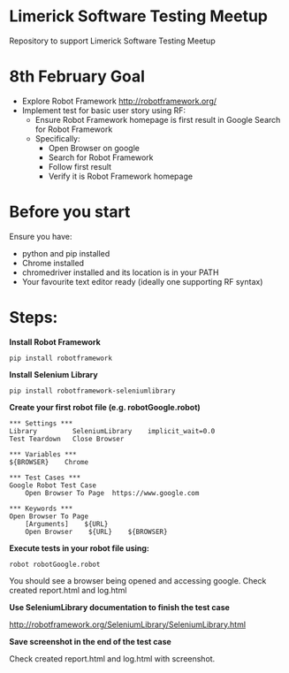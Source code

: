 # Limerick Software Testing Meetup
Repository to support Limerick Software Testing Meetup


# 8th February Goal

* Explore Robot Framework
http://robotframework.org/
* Implement test for basic user story using RF:
    * Ensure Robot Framework homepage is first result in Google Search for Robot Framework
    * Specifically:
        * Open Browser on google
        * Search for Robot Framework
        * Follow first result
        * Verify it is Robot Framework homepage

# Before you start

Ensure you have:
* python and pip installed
* Chrome installed
* chromedriver installed and its location is in your PATH
* Your favourite text editor ready (ideally one supporting RF syntax)

# Steps:

**Install Robot Framework**

    pip install robotframework
    
**Install Selenium Library**

    pip install robotframework-seleniumlibrary
    
**Create your first robot file (e.g. robotGoogle.robot)**

```robotframework
*** Settings ***
Library         SeleniumLibrary    implicit_wait=0.0
Test Teardown   Close Browser
 
*** Variables ***
${BROWSER}    Chrome
 
*** Test Cases ***
Google Robot Test Case
    Open Browser To Page  https://www.google.com
 
*** Keywords ***
Open Browser To Page
    [Arguments]    ${URL}
    Open Browser    ${URL}    ${BROWSER}
```
   
**Execute tests in your robot file using:**

    robot robotGoogle.robot

   You should see a browser being opened and accessing google.
   Check created report.html and log.html

**Use SeleniumLibrary documentation to finish the test case**

   http://robotframework.org/SeleniumLibrary/SeleniumLibrary.html
   
**Save screenshot in the end of the test case**

   Check created report.html and log.html with screenshot.
